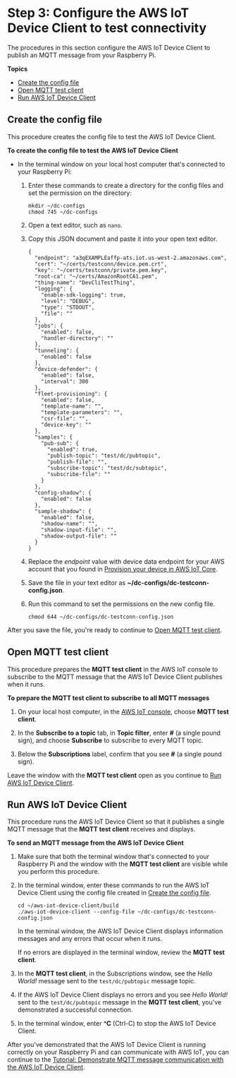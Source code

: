 # Step 3: Configure the AWS IoT Device Client to test connectivity<a name="iot-dc-install-configure"></a>

The procedures in this section configure the AWS IoT Device Client to publish an MQTT message from your Raspberry Pi\.

**Topics**
+ [Create the config file](#iot-dc-install-dc-configure-step1)
+ [Open MQTT test client](#iot-dc-install-dc-configure-step2)
+ [Run AWS IoT Device Client](#iot-dc-install-dc-configure-step3)

## Create the config file<a name="iot-dc-install-dc-configure-step1"></a>

This procedure creates the config file to test the AWS IoT Device Client\.

**To create the config file to test the AWS IoT Device Client**
+ In the terminal window on your local host computer that's connected to your Raspberry Pi:

  1. Enter these commands to create a directory for the config files and set the permission on the directory:

     ```
     mkdir ~/dc-configs
     chmod 745 ~/dc-configs
     ```

  1. Open a text editor, such as `nano`\.

  1. Copy this JSON document and paste it into your open text editor\.

     ```
     {
       "endpoint": "a3qEXAMPLEaffp-ats.iot.us-west-2.amazonaws.com",
       "cert": "~/certs/testconn/device.pem.crt",
       "key": "~/certs/testconn/private.pem.key",
       "root-ca": "~/certs/AmazonRootCA1.pem",
       "thing-name": "DevCliTestThing",
       "logging": {
         "enable-sdk-logging": true,
         "level": "DEBUG",
         "type": "STDOUT",
         "file": ""
       },
       "jobs": {
         "enabled": false,
         "handler-directory": ""
       },
       "tunneling": {
         "enabled": false
       },
       "device-defender": {
         "enabled": false,
         "interval": 300
       },
       "fleet-provisioning": {
         "enabled": false,
         "template-name": "",
         "template-parameters": "",
         "csr-file": "",
         "device-key": ""
       },
       "samples": {
         "pub-sub": {
           "enabled": true,
           "publish-topic": "test/dc/pubtopic",
           "publish-file": "",
           "subscribe-topic": "test/dc/subtopic",
           "subscribe-file": ""
         }
       },
       "config-shadow": {
         "enabled": false
       },
       "sample-shadow": {
         "enabled": false,
         "shadow-name": "",
         "shadow-input-file": "",
         "shadow-output-file": ""
       }
     }
     ```

  1. Replace the *endpoint* value with device data endpoint for your AWS account that you found in [Provision your device in AWS IoT Core](iot-dc-install-provision.md#iot-dc-install-dc-provision)\.

  1. Save the file in your text editor as **\~/dc\-configs/dc\-testconn\-config\.json**\.

  1. Run this command to set the permissions on the new config file\.

     ```
     chmod 644 ~/dc-configs/dc-testconn-config.json
     ```

After you save the file, you're ready to continue to [Open MQTT test client](#iot-dc-install-dc-configure-step2)\.

## Open MQTT test client<a name="iot-dc-install-dc-configure-step2"></a>

This procedure prepares the **MQTT test client** in the AWS IoT console to subscribe to the MQTT message that the AWS IoT Device Client publishes when it runs\.

**To prepare the **MQTT test client** to subscribe to all MQTT messages**

1. On your local host computer, in the [AWS IoT console](https://console.aws.amazon.com/iot/home#/test), choose **MQTT test client**\.

1. In the **Subscribe to a topic** tab, in **Topic filter**, enter **\#** \(a single pound sign\), and choose **Subscribe** to subscribe to every MQTT topic\.

1. Below the **Subscriptions** label, confirm that you see **\#** \(a single pound sign\)\.

Leave the window with the **MQTT test client** open as you continue to [Run AWS IoT Device Client](#iot-dc-install-dc-configure-step3)\.

## Run AWS IoT Device Client<a name="iot-dc-install-dc-configure-step3"></a>

This procedure runs the AWS IoT Device Client so that it publishes a single MQTT message that the **MQTT test client** receives and displays\.

**To send an MQTT message from the AWS IoT Device Client**

1. Make sure that both the terminal window that's connected to your Raspberry Pi and the window with the **MQTT test client** are visible while you perform this procedure\.

1. In the terminal window, enter these commands to run the AWS IoT Device Client using the config file created in [Create the config file](#iot-dc-install-dc-configure-step1)\.

   ```
   cd ~/aws-iot-device-client/build
   ./aws-iot-device-client --config-file ~/dc-configs/dc-testconn-config.json
   ```

   In the terminal window, the AWS IoT Device Client displays information messages and any errors that occur when it runs\.

   If no errors are displayed in the terminal window, review the **MQTT test client**\.

1. In the **MQTT test client**, in the Subscriptions window, see the *Hello World\!* message sent to the `test/dc/pubtopic` message topic\.

1. If the AWS IoT Device Client displays no errors and you see *Hello World\!* sent to the `test/dc/pubtopic` message in the **MQTT test client**, you've demonstrated a successful connection\.

1. In the terminal window, enter **^C** \(Ctrl\-C\) to stop the AWS IoT Device Client\.

After you've demonstrated that the AWS IoT Device Client is running correctly on your Raspberry Pi and can communicate with AWS IoT, you can continue to the [Tutorial: Demonstrate MQTT message communication with the AWS IoT Device Client](iot-dc-testconn.md)\.